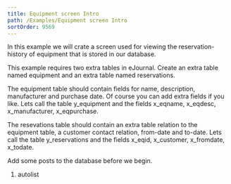 ```yaml
---
title: Equipment screen Intro
path: /Examples/Equipment screen Intro
sortOrder: 9569
---
```


In this example we will crate a screen used for viewing the reservation-history of equipment that is stored in our database.

This example requires two extra tables in eJournal. Create an extra table named equipment and an extra table named reservations.

The equipment table should contain fields for name, description, manufacturer and purchase date. Of course you can add extra fields if you like.
Lets call the table y\_equipment and the fields x\_eqname, x\_eqdesc, x\_manufacturer, x\_eqpurchase.

The resevations table should contain an extra table relation to the equipment table, a customer contact relation, from-date and to-date.
Lets call the table y\_reservations and the fields x\_eqid, x\_customer, x\_fromdate, x\_todate.

Add some posts to the database before we begin.




1. autolist

